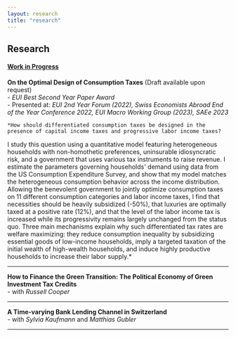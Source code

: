 ```yaml
---
layout: research
title: "research"
---
```


## Research

#### <ins>Work in Progress</ins>
**On the Optimal Design of Consumption Taxes** (Draft available upon request)\
    -  *EUI Best Second Year Paper Award*\
    - Presented at: *EUI 2nd Year Forum (2022), Swiss Economists Abroad End of the Year Conference 2022, EUI Macro Working Group (2023), SAEe 2023*

    *How should differentiated consumption taxes be designed in the presence of capital income taxes and progressive labor income taxes?
I study this question using a quantitative model featuring heterogeneous households with non-homothetic preferences, uninsurable idiosyncratic risk, and a government that uses various tax instruments to raise revenue. I estimate the parameters governing households' demand using data from the US Consumption Expenditure Survey, and show that my model matches the heterogeneous consumption behavior across the income distribution. Allowing the benevolent government to jointly optimize consumption taxes on 11 different consumption categories and labor income taxes, I find that necessities should be heavily subsidized (-50%), that luxuries are optimally taxed at a positive rate (12%), and that the level of the labor income tax is increased while its progressivity remains largely unchanged from the status quo. Three main mechanisms explain why such differentiated tax rates are welfare maximizing: they reduce consumption inequality by subsidizing essential goods of low-income households, imply a targeted taxation of the initial wealth of high-wealth households, and induce highly productive households to increase their labor supply.*
    
---

**How to Finance the Green Transition: The Political Economy of Green Investment Tax Credits**\
    - with *Russell Cooper*
    
---
    
**A Time-varying Bank Lending Channel in Switzerland**\
    - with *Sylvia Kaufmann* and *Matthias Gubler*
    
---

